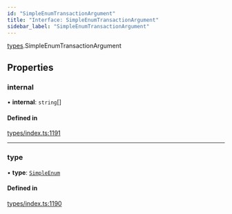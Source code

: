 ```yaml
---
id: "SimpleEnumTransactionArgument"
title: "Interface: SimpleEnumTransactionArgument"
sidebar_label: "SimpleEnumTransactionArgument"
---
```


[types](../../../modules/Types/Types.md).SimpleEnumTransactionArgument

## Properties

### internal

• **internal**: `string`[]

#### Defined in

[types/index.ts:1191](https://github.com/PolymeshAssociation/polymesh-sdk/blob/95e180d28/src/types/index.ts#L1191)

___

### type

• **type**: [`SimpleEnum`](../../../enums/Types/TransactionArgumentType/TransactionArgumentType.md#simpleenum)

#### Defined in

[types/index.ts:1190](https://github.com/PolymeshAssociation/polymesh-sdk/blob/95e180d28/src/types/index.ts#L1190)
